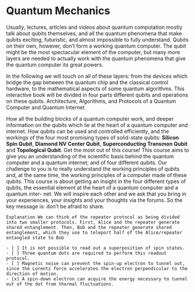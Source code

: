 # Quantum Mechanics

Usually, lectures, articles and videos about quantum computation mostly talk about qubits themselves, and all the quantum phenomena that make qubits exciting, futuristic, and almost impossible to fully understand.
Qubits on their own, however, don’t form a working quantum computer. The qubit might be the most spectacular element of the computer, but many more layers are needed to actually work with the quantum phenomena that give the quantum computer its great powers.

In the following we will touch on all of these layers: from the devices which bridge the gap between the quantum chip and the classical control hardware, to the mathematical aspects of some quantum algorithms. This interactive book will be divided in four parts different qubits and operations on these qubits. Architecture, Algorithms, and Protocols of a Quantum Computer and Quantum Internet

How all the building blocks of a quantum computer work, and deeper information on the qubits which lie at the heart of a quantum computer and internet. How qubits can be used and controlled efficiently, and the workings of the four most promising types of solid-state qubits: **Silicon Spin Qubit**, **Diamond NV Center Qubit**, **Superconducting Transmon Qubit** and **Topological Qubit**. Get the most out of this course! This course aims to give you an understanding of the scientific basis behind the quantum computer and a quantum internet; and of four different qubits. Our challenge to you is to really understand the
working principles of qubits and, at the same time, the working principles of a computer made of these qubits.
This course is about getting an insight in the four different types of qubits, the essential element at the heart of a quantum computer and a quantum inter- net. We will inspire each other and we ask that you bring in your experiences, your insights and your thoughts via the forums. So the key message is: don’t be afraid to share.

```{admonition} Explanation
Explanation We can think of the repeater protocol as being divided into two smaller protocols. First, Alice and the repeater generate shared entanglement. Then, Bob and the repeater generate shared entanglement, which they use to teleport half of the Alice/repeater entangled state to Bob

- [ ] It is not possible to read out a superposition of spin states.
- [ ] Three quantum dots are required to perform this readout protocol.
- [ ] Magnetic noise can prevent the spin-up electron to tunnel out, since the Lorentz force accelerates the electron perpendicular to the direction of motion.
- [x] A spin-down electron can acquire the energy necessary to tunnel out of the dot from thermal fluctuations.
```
